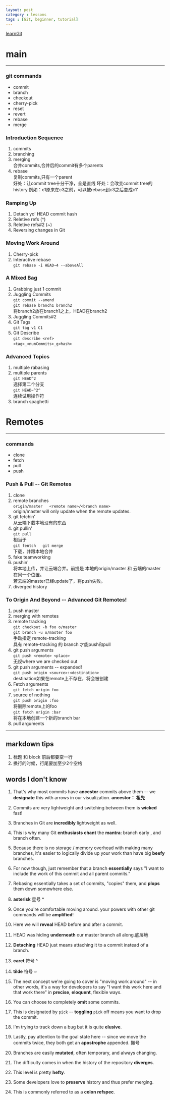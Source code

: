 ```yaml
---
layout: post
category : lessons
tags : [Git, beginner, tutorial]
---
```


[learnGit](http://pcottle.github.io/learnGitBranching/)

# main  

---

### git commands  

* commit  
* branch  
* checkout  
* cherry-pick  
* reset  
* revert  
* rebase  
* merge  

### Introduction Sequence

1. commits
2. branching
3. merging  
	合并commits,合并后的commit有多个parents
4. rebase  
	复制commits,只有一个parent  
	好处：让commit tree十分干净，全是直线
	坏处：会改变commit tree的history.例如：c1原来在c3之前，可以被rebase到c3之后变成c1'  

### Ramping Up

1. Detach yo' HEAD commit hash
2. Reletive refs (^)
3. Reletive refs#2 (~)
4. Reversing changes in Git

### Moving Work Around

1. Cherry-pick 
2. Interactive rebase  
	`git rebase -i HEAD~4 --aboveAll`

### A Mixed Bag

1. Grabbing just 1 commit
2. Juggling Commits  
	`git commit --amend`  
	`git rebase branch1 branch2`  
	将branch2放在branch1之上，HEAD在branch2
3. Juggling Commits#2		
4. Git Tags  
	`git tag v1 C1`
5. Git Describe  
	`git describe <ref>`  
	`<tag>_<numCommits>_g<hash>`

### Advanced Topics

1. multiple rabasing
2. multiple parents  
	`git HEAD^2`  
	选择第二个分支  
	`git HEAD~^2^`  
	连续试用操作符  
3. branch spaghetti

# Remotes

---

### commands

* clone
* fetch
* pull
* push

### Push & Pull -- Git Remotes

1. clone
2. remote branches  
	`origin/master  
	<remote name>/<branch name>`    
	origin/master will only update when the remote updates.  
3. git fetchin'  
	从云端下载本地没有的东西
4. git pullin'  
	`git pull`  
	相当于  
	`git fentch  
	git merge`  
	下载，并跟本地合并
5. fake teamworking
6. pushin'  
	将本地上传，并让云端合并。前提是 本地的origin/master 和 云端的master在同一个位置。  
	若云端的master已经update了，将push失败。
7. diverged history

### To Origin And Beyond -- Advanced Git Remotes!

1. push master
2. merging with remotes
3. remote tracking  
	`git checkout -b foo o/master`  
	`git branch -u o/master foo`  
	手动指定 remote-tracking  
	具有 remote-tracking 的 branch 才能push和pull  
4. git push arguments  
	`git push <remote> <place>`  
	无视where we are checked out  
5. git push arguments -- expanded!  
	`git push origin <source>:<destination>`  
	destination如果在remote上不存在，将会被创建  
6. Fetch arguments  
	`git fetch origin foo`
7. source of nothing  
	`git push origin :foo`  
	将删除remote上的foo  
	`git fetch origin :bar`  
	将在本地创建一个新的branch bar
8. pull arguments  

---

## markdown tips

1. 标题 和 block 前后都要空一行  
2. 换行的时候，行尾要加至少2个空格  

## words I don't know

1. That's why most commits have **ancestor** commits above them -- we **designate** this with arrows in our visualization.
**ancestor： 祖先**  

2. Commits are very lightweight and switching between them is **wicked** fast!    
3. Branches in Git are **incredibly** lightweight as well.
4. This is why many Git **enthusiasts chant** the **mantra**: branch early , and branch often.
5. Because there is no storage / memory overhead with making many branches, it's easier to logically divide up your work than have big **beefy** branches.
6. For now though, just remember that a branch **essentially** says "I want to include the work of this commit and all parent commits."
7. Rebasing essentially takes a set of commits, "copies" them, and **plops** them down somewhere else.
8. **asterisk** 星号 *
9. Once you're comfortable moving around. your powers with other git commands will be **amplified**!
10. Here we will **reveal** HEAD before and after a commit.
11. HEAD was hiding **underneath** our master branch all along.底层地
12. **Detaching** HEAD just means attaching it to a commit instead of a branch.
13.  **caret** 符号 ^
14. **tilde** 符号 ~
15. The next concept we're going to cover is "moving work around" -- in other words, it's a way for developers to say "I want this work here and that work there" in **precise**, **eloquent**, flexible ways.    
16.  You can choose to completely **omit** some commits.
17. This is designated by `pick` -- **toggling** `pick` off means you want to drop the commit.
18.  I'm trying to track down a bug but it is quite **elusive**.
19. Lastly, pay attention to the goal state here -- since we move the commits twice, they both get an **apostrophe** appended. 撇号
20. Branches are easily **mutated**, often temporary, and always changing.
21. The difficulty comes in when the history of the repository **diverges**. 
22. This level is pretty **hefty**.
23. Some developers love to **preserve** history and thus prefer merging.
24. This is commonly referred to as a **colon refspec**.
